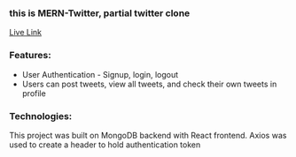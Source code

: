 ### this is MERN-Twitter, partial twitter clone

[Live Link](https://stormy-taiga-37810.herokuapp.com/#/)

### Features: 

* User Authentication - Signup, login, logout
* Users can post tweets, view all tweets, and check their own tweets in profile

### Technologies:
This project was built on MongoDB backend with React frontend.
Axios was used to create a header to hold authentication token